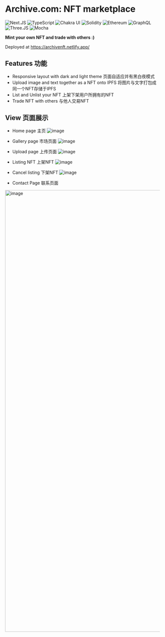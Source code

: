 # Archive.com: NFT marketplace

![Next.JS](https://img.shields.io/badge/Next.js-000000.svg?style=for-the-badge&logo=nextdotjs&logoColor=white)
![TypeScript](https://img.shields.io/badge/TypeScript-3178C6.svg?style=for-the-badge&logo=TypeScript&logoColor=white)
![Chakra UI](https://img.shields.io/badge/Chakra%20UI-319795.svg?style=for-the-badge&logo=Chakra-UI&logoColor=white)
![Solidity](https://img.shields.io/badge/Solidity-363636.svg?style=for-the-badge&logo=Solidity&logoColor=white)
![Ethereum](https://img.shields.io/badge/Ethereum-3C3C3D.svg?style=for-the-badge&logo=Ethereum&logoColor=white)
![GraphQL](https://img.shields.io/badge/GraphQL-E10098.svg?style=for-the-badge&logo=GraphQL&logoColor=white)
![Three.JS](https://img.shields.io/badge/Three.js-000000.svg?style=for-the-badge&logo=threedotjs&logoColor=white)
![Mocha](https://img.shields.io/badge/Mocha-8D6748.svg?style=for-the-badge&logo=Mocha&logoColor=white)

**Mint your own NFT and trade with others :)**

Deployed at https://archivenft.netlify.app/

## Features 功能
- Responsive layout with dark and light theme 页面自适应并有黑白夜模式
- Upload image and text together as a NFT onto IPFS 将图片与文字打包成同一个NFT存储于IPFS
- List and Unlist your NFT 上架下架用户所拥有的NFT
- Trade NFT with others 与他人交易NFT

## View 页面展示

- Home page 主页
![image](https://user-images.githubusercontent.com/87960642/233415615-440cb33c-ee25-4d7a-847a-2cc9c2a16f3a.png)

- Gallery page 市场页面
![image](https://user-images.githubusercontent.com/87960642/233416114-41951f16-31d3-40e8-9543-0f7b288c1915.png)

- Upload page 上传页面
![image](https://user-images.githubusercontent.com/87960642/233416388-81d9b64a-928a-44bb-b237-dc88c2969a06.png)

- Listing NFT 上架NFT
![image](https://user-images.githubusercontent.com/87960642/233416745-f6ad216c-60e3-4e19-a08f-0e44906e8ee5.png)

- Cancel listing 下架NFT
![image](https://user-images.githubusercontent.com/87960642/233416769-002acc7b-d87a-4f95-9500-feb4c5bd7268.png)

- Contact Page 联系页面
<img width="1439" alt="image" src="https://user-images.githubusercontent.com/87960642/233416786-a4464ed6-e3ae-4cea-97d3-ec62f3d2bdf6.png">
